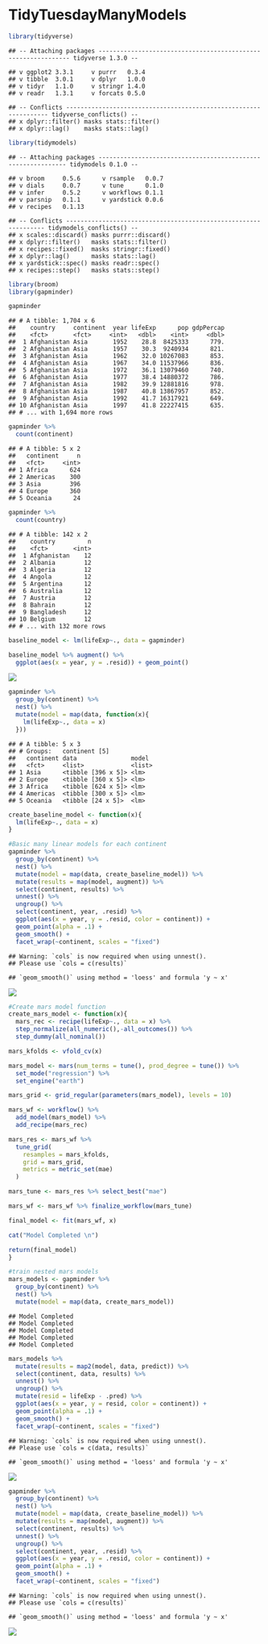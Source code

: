 TidyTuesdayManyModels
================

``` r
library(tidyverse)
```

    ## -- Attaching packages -------------------------------------------------------------- tidyverse 1.3.0 --

    ## v ggplot2 3.3.1     v purrr   0.3.4
    ## v tibble  3.0.1     v dplyr   1.0.0
    ## v tidyr   1.1.0     v stringr 1.4.0
    ## v readr   1.3.1     v forcats 0.5.0

    ## -- Conflicts ----------------------------------------------------------------- tidyverse_conflicts() --
    ## x dplyr::filter() masks stats::filter()
    ## x dplyr::lag()    masks stats::lag()

``` r
library(tidymodels)
```

    ## -- Attaching packages ------------------------------------------------------------- tidymodels 0.1.0 --

    ## v broom     0.5.6      v rsample   0.0.7 
    ## v dials     0.0.7      v tune      0.1.0 
    ## v infer     0.5.2      v workflows 0.1.1 
    ## v parsnip   0.1.1      v yardstick 0.0.6 
    ## v recipes   0.1.13

    ## -- Conflicts ---------------------------------------------------------------- tidymodels_conflicts() --
    ## x scales::discard() masks purrr::discard()
    ## x dplyr::filter()   masks stats::filter()
    ## x recipes::fixed()  masks stringr::fixed()
    ## x dplyr::lag()      masks stats::lag()
    ## x yardstick::spec() masks readr::spec()
    ## x recipes::step()   masks stats::step()

``` r
library(broom)
library(gapminder)

gapminder
```

    ## # A tibble: 1,704 x 6
    ##    country     continent  year lifeExp      pop gdpPercap
    ##    <fct>       <fct>     <int>   <dbl>    <int>     <dbl>
    ##  1 Afghanistan Asia       1952    28.8  8425333      779.
    ##  2 Afghanistan Asia       1957    30.3  9240934      821.
    ##  3 Afghanistan Asia       1962    32.0 10267083      853.
    ##  4 Afghanistan Asia       1967    34.0 11537966      836.
    ##  5 Afghanistan Asia       1972    36.1 13079460      740.
    ##  6 Afghanistan Asia       1977    38.4 14880372      786.
    ##  7 Afghanistan Asia       1982    39.9 12881816      978.
    ##  8 Afghanistan Asia       1987    40.8 13867957      852.
    ##  9 Afghanistan Asia       1992    41.7 16317921      649.
    ## 10 Afghanistan Asia       1997    41.8 22227415      635.
    ## # ... with 1,694 more rows

``` r
gapminder %>% 
  count(continent)
```

    ## # A tibble: 5 x 2
    ##   continent     n
    ##   <fct>     <int>
    ## 1 Africa      624
    ## 2 Americas    300
    ## 3 Asia        396
    ## 4 Europe      360
    ## 5 Oceania      24

``` r
gapminder %>% 
  count(country)
```

    ## # A tibble: 142 x 2
    ##    country         n
    ##    <fct>       <int>
    ##  1 Afghanistan    12
    ##  2 Albania        12
    ##  3 Algeria        12
    ##  4 Angola         12
    ##  5 Argentina      12
    ##  6 Australia      12
    ##  7 Austria        12
    ##  8 Bahrain        12
    ##  9 Bangladesh     12
    ## 10 Belgium        12
    ## # ... with 132 more rows

``` r
baseline_model <- lm(lifeExp~., data = gapminder)

baseline_model %>% augment() %>% 
  ggplot(aes(x = year, y = .resid)) + geom_point()
```

![](TidyTuesdayManyModels_files/figure-gfm/unnamed-chunk-3-1.png)<!-- -->

``` r
gapminder %>% 
  group_by(continent) %>% 
  nest() %>% 
  mutate(model = map(data, function(x){
    lm(lifeExp~., data = x)
  }))
```

    ## # A tibble: 5 x 3
    ## # Groups:   continent [5]
    ##   continent data               model 
    ##   <fct>     <list>             <list>
    ## 1 Asia      <tibble [396 x 5]> <lm>  
    ## 2 Europe    <tibble [360 x 5]> <lm>  
    ## 3 Africa    <tibble [624 x 5]> <lm>  
    ## 4 Americas  <tibble [300 x 5]> <lm>  
    ## 5 Oceania   <tibble [24 x 5]>  <lm>

``` r
create_baseline_model <- function(x){
  lm(lifeExp~., data = x)
}

#Basic many linear models for each continent 
gapminder %>% 
  group_by(continent) %>% 
  nest() %>% 
  mutate(model = map(data, create_baseline_model)) %>% 
  mutate(results = map(model, augment)) %>% 
  select(continent, results) %>% 
  unnest() %>% 
  ungroup() %>% 
  select(continent, year, .resid) %>% 
  ggplot(aes(x = year, y = .resid, color = continent)) + 
  geom_point(alpha = .1) + 
  geom_smooth() + 
  facet_wrap(~continent, scales = "fixed")
```

    ## Warning: `cols` is now required when using unnest().
    ## Please use `cols = c(results)`

    ## `geom_smooth()` using method = 'loess' and formula 'y ~ x'

![](TidyTuesdayManyModels_files/figure-gfm/unnamed-chunk-4-1.png)<!-- -->

``` r
#Create mars model function
create_mars_model <- function(x){
  mars_rec <- recipe(lifeExp~., data = x) %>% 
  step_normalize(all_numeric(),-all_outcomes()) %>% 
  step_dummy(all_nominal()) 

mars_kfolds <- vfold_cv(x)

mars_model <- mars(num_terms = tune(), prod_degree = tune()) %>% 
  set_mode("regression") %>% 
  set_engine("earth")

mars_grid <- grid_regular(parameters(mars_model), levels = 10)

mars_wf <- workflow() %>% 
  add_model(mars_model) %>% 
  add_recipe(mars_rec)

mars_res <- mars_wf %>% 
  tune_grid(
    resamples = mars_kfolds,
    grid = mars_grid,
    metrics = metric_set(mae)
  )

mars_tune <- mars_res %>% select_best("mae")

mars_wf <- mars_wf %>% finalize_workflow(mars_tune)

final_model <- fit(mars_wf, x)

cat("Model Completed \n")

return(final_model)
}
```

``` r
#train nested mars models
mars_models <- gapminder %>% 
  group_by(continent) %>% 
  nest() %>% 
  mutate(model = map(data, create_mars_model))
```

    ## Model Completed 
    ## Model Completed 
    ## Model Completed 
    ## Model Completed 
    ## Model Completed

``` r
mars_models %>% 
  mutate(results = map2(model, data, predict)) %>% 
  select(continent, data, results) %>% 
  unnest() %>% 
  ungroup() %>% 
  mutate(resid = lifeExp - .pred) %>% 
  ggplot(aes(x = year, y = resid, color = continent)) + 
  geom_point(alpha = .1) + 
  geom_smooth() + 
  facet_wrap(~continent, scales = "fixed")
```

    ## Warning: `cols` is now required when using unnest().
    ## Please use `cols = c(data, results)`

    ## `geom_smooth()` using method = 'loess' and formula 'y ~ x'

![](TidyTuesdayManyModels_files/figure-gfm/unnamed-chunk-7-1.png)<!-- -->

``` r
gapminder %>% 
  group_by(continent) %>% 
  nest() %>% 
  mutate(model = map(data, create_baseline_model)) %>% 
  mutate(results = map(model, augment)) %>% 
  select(continent, results) %>% 
  unnest() %>% 
  ungroup() %>% 
  select(continent, year, .resid) %>% 
  ggplot(aes(x = year, y = .resid, color = continent)) + 
  geom_point(alpha = .1) + 
  geom_smooth() + 
  facet_wrap(~continent, scales = "fixed")
```

    ## Warning: `cols` is now required when using unnest().
    ## Please use `cols = c(results)`

    ## `geom_smooth()` using method = 'loess' and formula 'y ~ x'

![](TidyTuesdayManyModels_files/figure-gfm/unnamed-chunk-8-1.png)<!-- -->
